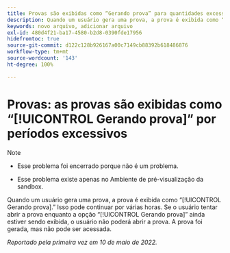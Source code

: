 ```yaml
---
title: Provas são exibidas como “Gerando prova” para quantidades excessivas de tempo
description: Quando um usuário gera uma prova, a prova é exibida como “Gerando prova.” Isso pode continuar por várias horas. Se o usuário tentar abrir a prova enquanto a opção “Gerando prova” ainda estiver sendo exibida, o usuário não poderá abrir a prova. A prova foi gerada, mas não pode ser acessada.
keywords: novo arquivo, adicionar arquivo
exl-id: 480d4f21-ba17-4580-b2d8-0390fde17956
hidefromtoc: true
source-git-commit: d122c128b926167a00c7149cb88392b618486876
workflow-type: tm+mt
source-wordcount: '143'
ht-degree: 100%

---
```


# Provas: as provas são exibidas como “[!UICONTROL Gerando prova]” por períodos excessivos

>[!NOTE]
>
>* Esse problema foi encerrado porque não é um problema.
>
>* Esse problema existe apenas no Ambiente de pré-visualização da sandbox.

Quando um usuário gera uma prova, a prova é exibida como “[!UICONTROL Gerando prova].” Isso pode continuar por várias horas. Se o usuário tentar abrir a prova enquanto a opção “[!UICONTROL Gerando prova]” ainda estiver sendo exibida, o usuário não poderá abrir a prova. A prova foi gerada, mas não pode ser acessada.

*Reportado pela primeira vez em 10 de maio de 2022.*
